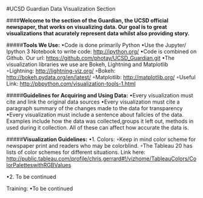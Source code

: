 #UCSD Guardian Data Visualization Section

####**Welcome to the section of the Guardian, the UCSD official newspaper, that works on visualizing data. Our goal is to great visualizations that acurately represent data whilst also providing story.**

#####**Tools We Use:**
•Code is done primarily Python
•Use the Jupyter/ Ipython 3 Notebook to write code: http://ipython.org/
•Code is combined on Github. Our url: https://github.com/photay/UCSD_Guardian.git
•The visualization libraries we use are Bokeh, Lightning and Matplotlib ◦Lightning: http://lightning-viz.org/
◦Bokeh: http://bokeh.pydata.org/en/latest/
◦Matplotlib: http://matplotlib.org/
◦Useful Link: http://pbpython.com/visualization-tools-1.html


#####**Guidelines for Acquiring and Using Data:**
•Every visualization must cite and link the original data sources
•Every visualization must cite a paragraph summary of the changes made to the data for transparency
•Every visualization must include a sentence about fallcies of the data. Examples include how the data was collected,groups it left out, methods in used during it collection. All of these can affect how accurate the data is. 

#####**Visualization Guidelines:**
•1. Colors: ◦Keep in mind color scheme for newspaper print and readers who may be colorblind. 
◦The Tableau 20 has lists of color schemes for different situations. Link here: http://public.tableau.com/profile/chris.gerrard#!/vizhome/TableauColors/ColorPaletteswithRGBValues

•2. To be continued

Training:
•To be continued
